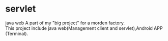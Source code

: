 # servlet
java web
A part of my "big project" for a morden factory.  
This project include java web(Management client and servlet),Android APP (Terminal).  
